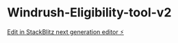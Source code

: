 # Windrush-Eligibility-tool-v2

[Edit in StackBlitz next generation editor ⚡️](https://stackblitz.com/~/github.com/ahadb3218/Windrush-Eligibility-tool-v2)